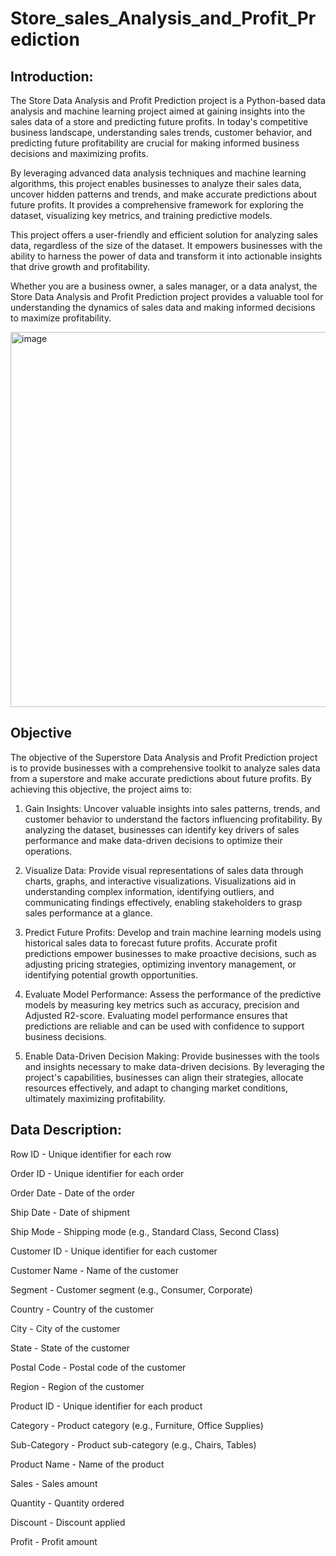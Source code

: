 # Store_sales_Analysis_and_Profit_Prediction


## Introduction:

The Store Data Analysis and Profit Prediction project is a Python-based data analysis and machine learning project aimed at gaining insights into the sales data of a store and predicting future profits. In today's competitive business landscape, understanding sales trends, customer behavior, and predicting future profitability are crucial for making informed business decisions and maximizing profits.

By leveraging advanced data analysis techniques and machine learning algorithms, this project enables businesses to analyze their sales data, uncover hidden patterns and trends, and make accurate predictions about future profits. It provides a comprehensive framework for exploring the dataset, visualizing key metrics, and training predictive models.

This project offers a user-friendly and efficient solution for analyzing sales data, regardless of the size of the dataset. It empowers businesses with the ability to harness the power of data and transform it into actionable insights that drive growth and profitability.

Whether you are a business owner, a sales manager, or a data analyst, the Store Data Analysis and Profit Prediction project provides a valuable tool for understanding the dynamics of sales data and making informed decisions to maximize profitability.

<img src="https://github.com/Ginga1402/Store_sales_Analysis_and_Profit_Prediction/assets/130181481/0d0c8c54-2445-448f-846e-52b8f049058a" alt="image" width="600" >

## Objective

The objective of the Superstore Data Analysis and Profit Prediction project is to provide businesses with a comprehensive toolkit to analyze sales data from a superstore and make accurate predictions about future profits. By achieving this objective, the project aims to:

1) Gain Insights: Uncover valuable insights into sales patterns, trends, and customer behavior to understand the factors influencing profitability. By analyzing the dataset, businesses can identify key drivers of sales performance and make data-driven decisions to optimize their operations.

2) Visualize Data: Provide visual representations of sales data through charts, graphs, and interactive visualizations. Visualizations aid in understanding complex information, identifying outliers, and communicating findings effectively, enabling stakeholders to grasp sales performance at a glance.

3) Predict Future Profits: Develop and train machine learning models using historical sales data to forecast future profits. Accurate profit predictions empower businesses to make proactive decisions, such as adjusting pricing strategies, optimizing inventory management, or identifying potential growth opportunities.

4) Evaluate Model Performance: Assess the performance of the predictive models by measuring key metrics such as accuracy, precision and Adjusted R2-score. Evaluating model performance ensures that predictions are reliable and can be used with confidence to support business decisions.

5) Enable Data-Driven Decision Making: Provide businesses with the tools and insights necessary to make data-driven decisions. By leveraging the project's capabilities, businesses can align their strategies, allocate resources effectively, and adapt to changing market conditions, ultimately maximizing profitability.

## Data Description:

Row ID         - Unique identifier for each row

Order ID       - Unique identifier for each order


Order Date     - Date of the order

Ship Date      - Date of shipment

Ship Mode      - Shipping mode (e.g., Standard Class, Second Class)

Customer ID    - Unique identifier for each customer

Customer Name  - Name of the customer

Segment        - Customer segment (e.g., Consumer, Corporate)

Country        - Country of the customer

City           - City of the customer

State          - State of the customer

Postal Code    - Postal code of the customer

Region         - Region of the customer

Product ID     - Unique identifier for each product

Category       - Product category (e.g., Furniture, Office Supplies)

Sub-Category   - Product sub-category (e.g., Chairs, Tables)

Product Name   - Name of the product

Sales          - Sales amount

Quantity       - Quantity ordered

Discount       - Discount applied

Profit         - Profit amount

